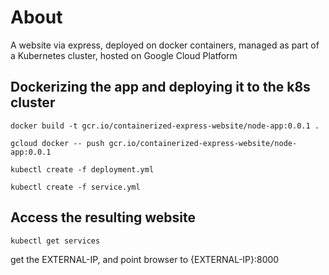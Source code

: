 # About
A website via express, deployed on docker containers, managed as part of a Kubernetes cluster, hosted on Google Cloud Platform

## Dockerizing the app and deploying it to the k8s cluster
```
docker build -t gcr.io/containerized-express-website/node-app:0.0.1 .
```

```
gcloud docker -- push gcr.io/containerized-express-website/node-app:0.0.1
```

```
kubectl create -f deployment.yml
```

```
kubectl create -f service.yml
```

## Access the resulting website
```
kubectl get services
```
get the EXTERNAL-IP, and point browser to {EXTERNAL-IP}:8000


